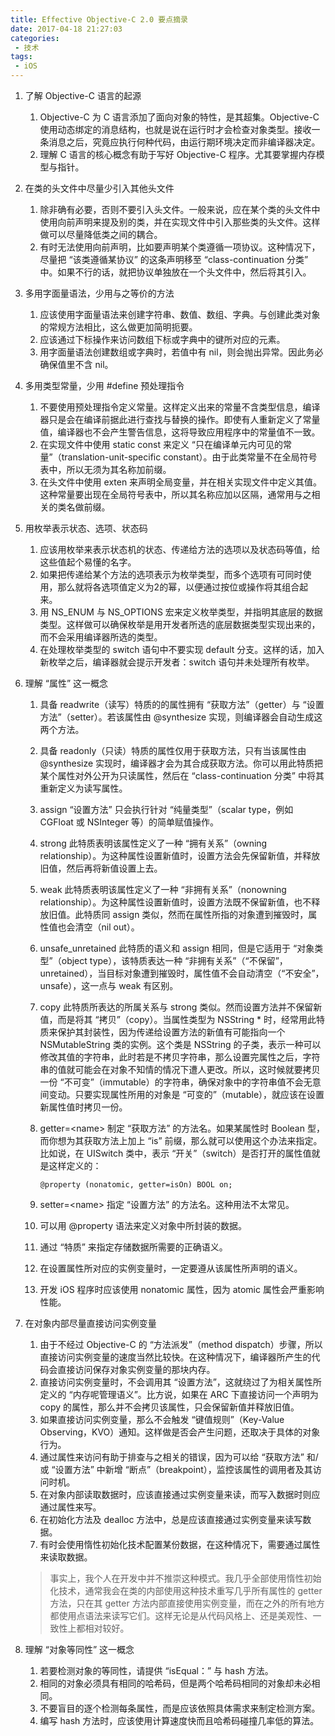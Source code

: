 ```yaml
---
title: Effective Objective-C 2.0 要点摘录
date: 2017-04-18 21:27:03
categories:
 - 技术
tags:
 - iOS
---
```


1. 了解 Objective-C 语言的起源
   1. Objective-C 为 C 语言添加了面向对象的特性，是其超集。Objective-C 使用动态绑定的消息结构，也就是说在运行时才会检查对象类型。接收一条消息之后，究竟应执行何种代码，由运行期环境决定而非编译器决定。
   2. 理解 C 语言的核心概念有助于写好 Objective-C 程序。尤其要掌握内存模型与指针。
2. 在类的头文件中尽量少引入其他头文件
   1.  除非确有必要，否则不要引入头文件。一般来说，应在某个类的头文件中使用向前声明来提及别的类，并在实现文件中引入那些类的头文件。这样做可以尽量降低类之间的耦合。
   2.  有时无法使用向前声明，比如要声明某个类遵循一项协议。这种情况下，尽量把 “该类遵循某协议” 的这条声明移至 “class-continuation 分类” 中。如果不行的话，就把协议单独放在一个头文件中，然后将其引入。
3. 多用字面量语法，少用与之等价的方法
   1. 应该使用字面量语法来创建字符串、数值、数组、字典。与创建此类对象的常规方法相比，这么做更加简明扼要。
   2. 应该通过下标操作来访问数组下标或字典中的键所对应的元素。
   3. 用字面量语法创建数组或字典时，若值中有 nil，则会抛出异常。因此务必确保值里不含 nil。
4. 多用类型常量，少用 #define 预处理指令
   1. 不要使用预处理指令定义常量。这样定义出来的常量不含类型信息，编译器只是会在编译前据此进行查找与替换的操作。即使有人重新定义了常量值，编译器也不会产生警告信息，这将导致应用程序中的常量值不一致。
   2. 在实现文件中使用 static const 来定义 “只在编译单元内可见的常量”（translation-unit-specific constant）。由于此类常量不在全局符号表中，所以无须为其名称加前缀。
   3. 在头文件中使用 exten 来声明全局变量，并在相关实现文件中定义其值。这种常量要出现在全局符号表中，所以其名称应加以区隔，通常用与之相关的类名做前缀。
5. 用枚举表示状态、选项、状态码
   1. 应该用枚举来表示状态机的状态、传递给方法的选项以及状态码等值，给这些值起个易懂的名字。
   2. 如果把传递给某个方法的选项表示为枚举类型，而多个选项有可同时使用，那么就将各选项值定义为2的幂，以便通过按位或操作将其组合起来。
   3. 用 NS_ENUM 与 NS_OPTIONS 宏来定义枚举类型，并指明其底层的数据类型。这样做可以确保枚举是用开发者所选的底层数据类型实现出来的，而不会采用编译器所选的类型。
   4. 在处理枚举类型的 switch 语句中不要实现 default 分支。这样的话，加入新枚举之后，编译器就会提示开发者：switch 语句并未处理所有枚举。
6. 理解 “属性” 这一概念
   1. 具备 readwrite（读写）特质的的属性拥有 “获取方法”（getter）与 “设置方法”（setter）。若该属性由 @synthesize 实现，则编译器会自动生成这两个方法。
   2. 具备 readonly（只读）特质的属性仅用于获取方法，只有当该属性由 @synthesize 实现时，编译器才会为其合成获取方法。你可以用此特质把某个属性对外公开为只读属性，然后在 “class-continuation 分类” 中将其重新定义为读写属性。
   3. assign  “设置方法” 只会执行针对 “纯量类型”（scalar type，例如 CGFloat 或 NSInteger 等）的简单赋值操作。
   4. strong 此特质表明该属性定义了一种 “拥有关系”（owning relationship）。为这种属性设置新值时，设置方法会先保留新值，并释放旧值，然后再将新值设置上去。
   5. weak 此特质表明该属性定义了一种 “非拥有关系”（nonowning relationship）。为这种属性设置新值时，设置方法既不保留新值，也不释放旧值。此特质同 assign 类似，然而在属性所指的对象遭到摧毁时，属性值也会清空（nil out）。
   6. unsafe_unretained 此特质的语义和 assign 相同，但是它适用于 “对象类型”（object type），该特质表达一种 “非拥有关系”（“不保留”，unretained），当目标对象遭到摧毁时，属性值不会自动清空（“不安全”，unsafe），这一点与 weak 有区别。
   7. copy 此特质所表达的所属关系与 strong 类似。然而设置方法并不保留新值，而是将其 “拷贝”（copy）。当属性类型为 NSString * 时，经常用此特质来保护其封装性，因为传递给设置方法的新值有可能指向一个 NSMutableString 类的实例。这个类是 NSString 的子类，表示一种可以修改其值的字符串，此时若是不拷贝字符串，那么设置完属性之后，字符串的值就可能会在对象不知情的情况下遭人更改。所以，这时候就要拷贝一份 “不可变”（immutable）的字符串，确保对象中的字符串值不会无意间变动。只要实现属性所用的对象是 “可变的”（mutable），就应该在设置新属性值时拷贝一份。
   8. getter=<name\> 制定 “获取方法” 的方法名。如果某属性时 Boolean 型，而你想为其获取方法上加上 “is” 前缀，那么就可以使用这个办法来指定。比如说，在 UISwitch 类中，表示 “开关”（switch）是否打开的属性值就是这样定义的：

        ```objc
        @property (nonatomic, getter=isOn) BOOL on;
        ```

   9. setter=<name\> 指定 “设置方法” 的方法名。这种用法不太常见。
   10. 可以用 @property 语法来定义对象中所封装的数据。
   11. 通过 “特质” 来指定存储数据所需要的正确语义。
   12. 在设置属性所对应的实例变量时，一定要遵从该属性所声明的语义。
   13. 开发 iOS 程序时应该使用 nonatomic 属性，因为 atomic 属性会严重影响性能。
7. 在对象内部尽量直接访问实例变量
   1. 由于不经过 Objective-C 的 “方法派发”（method dispatch）步骤，所以直接访问实例变量的速度当然比较快。在这种情况下，编译器所产生的代码会直接访问保存对象实例变量的那块内存。
   2. 直接访问实例变量时，不会调用其 “设置方法”，这就绕过了为相关属性所定义的 “内存呢管理语义”。比方说，如果在 ARC 下直接访问一个声明为 copy 的属性，那么并不会拷贝该属性，只会保留新值并释放旧值。
   3. 如果直接访问实例变量，那么不会触发 “键值规则”（Key-Value Observing，KVO）通知。这样做是否会产生问题，还取决于具体的对象行为。
   4. 通过属性来访问有助于排查与之相关的错误，因为可以给 “获取方法” 和/或 “设置方法” 中新增 “断点”（breakpoint），监控该属性的调用者及其访问时机。
   5. 在对象内部读取数据时，应该直接通过实例变量来读，而写入数据时则应通过属性来写。
   6. 在初始化方法及 dealloc 方法中，总是应该直接通过实例变量来读写数据。
   7. 有时会使用惰性初始化技术配置某份数据，在这种情况下，需要通过属性来读取数据。

   > 事实上，我个人在开发中并不推崇这种模式。我几乎全部使用惰性初始化技术，通常我会在类的内部使用这种技术重写几乎所有属性的 getter 方法，只在其 getter 方法内部直接使用实例变量，而在之外的所有地方都使用点语法来读写它们。这样无论是从代码风格上、还是美观性、一致性上都相对较好。
8. 理解 “对象等同性” 这一概念
   1. 若要检测对象的等同性，请提供 “isEqual：” 与 hash 方法。
   2. 相同的对象必须具有相同的哈希码，但是两个哈希码相同的对象却未必相同。
   3. 不要盲目的逐个检测每条属性，而是应该依照具体需求来制定检测方案。
   4. 编写 hash 方法时，应该使用计算速度快而且哈希码碰撞几率低的算法。